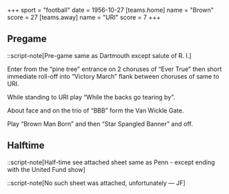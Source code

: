 +++
sport = "football"
date = 1956-10-27
[teams.home]
name = "Brown"
score = 27
[teams.away]
name = "URI"
score = 7
+++

## Pregame

::script-note[Pre-game same as Dartmouth except salute of R. I.]

Enter from the “pine tree” entrance on 2 choruses of “Ever True” then short immediate roll-off into “Victory March” flank between choruses of same to URI.

While standing to URI play “While the backs go tearing by”.

About face and on the trio of “BBB” form the Van Wickle Gate.

Play “Brown Man Born” and then “Star Spangled Banner” and off.

## Halftime

::script-note[Half-time see attached sheet same as Penn - except ending with the United Fund show]

::script-note[No such sheet was attached, unfortunately — JF]
